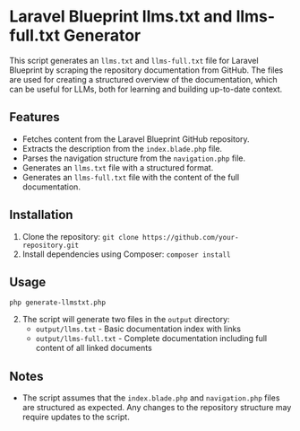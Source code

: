 # Laravel Blueprint llms.txt and llms-full.txt Generator

This script generates an `llms.txt` and `llms-full.txt`  file for Laravel Blueprint by scraping the repository documentation from GitHub. The files are used for creating a structured overview of the documentation, which can be useful for LLMs, both for learning and building up-to-date context.

## Features

- Fetches content from the Laravel Blueprint GitHub repository.
- Extracts the description from the `index.blade.php` file.
- Parses the navigation structure from the `navigation.php` file.
- Generates an `llms.txt` file with a structured format.
- Generates an `llms-full.txt` file with the content of the full documentation.

## Installation

1. Clone the repository: `git clone https://github.com/your-repository.git`
2. Install dependencies using Composer: `composer install`

## Usage

`php generate-llmstxt.php`

2. The script will generate two files in the `output` directory:
   - `output/llms.txt` - Basic documentation index with links
   - `output/llms-full.txt` - Complete documentation including full content of all linked documents

## Notes

- The script assumes that the `index.blade.php` and `navigation.php` files are structured as expected. Any changes to the repository structure may require updates to the script.
